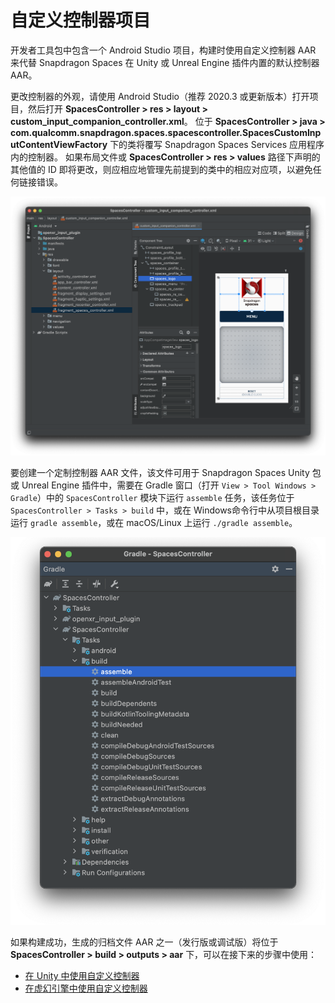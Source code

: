 # 自定义控制器项目

开发者工具包中包含一个 Android Studio 项目，构建时使用自定义控制器 AAR 来代替 Snapdragon Spaces 在 Unity 或 Unreal Engine 插件内置的默认控制器 AAR。

更改控制器的外观，请使用 Android Studio（推荐 2020.3 或更新版本）打开项目，然后打开 **SpacesController > res > layout > custom_input_companion_controller.xml**。 位于 **SpacesController > java > com.qualcomm.snapdragon.spaces.spacescontroller.SpacesCustomInputContentViewFactory** 下的类将覆写 Snapdragon Spaces Services 应用程序内的控制器。
如果布局文件或 **SpacesController > res > values** 路径下声明的其他值的 ID 即将更改，则应相应地管理先前提到的类中的相应对应项，以避免任何链接错误。

![pic1](./pic-CustomControllerProject/1.png)

要创建一个定制控制器 AAR 文件，该文件可用于 Snapdragon Spaces Unity 包或 Unreal Engine 插件中，需要在 Gradle 窗口（打开 `View > Tool Windows > Gradle`）中的 `SpacesController` 模块下运行 `assemble` 任务，该任务位于 `SpacesController > Tasks > build` 中，或在 Windows命令行中从项目根目录运行 `gradle assemble`，或在 macOS/Linux 上运行 `./gradle assemble`。

![pic2](./pic-CustomControllerProject/2.png)

如果构建成功，生成的归档文件 AAR 之一（发行版或调试版）将位于 **SpacesController > build > outputs > aar** 下，可以在接下来的步骤中使用：

- [在 Unity 中使用自定义控制器](./../Unity/SetupGuideUnity.md.md)
- [在虚幻引擎中使用自定义控制器](./../unreal/SetupGuideUE.md)
